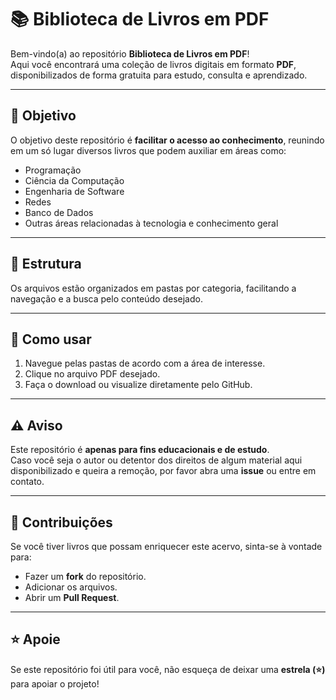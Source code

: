 # 📚 Biblioteca de Livros em PDF

Bem-vindo(a) ao repositório **Biblioteca de Livros em PDF**!  
Aqui você encontrará uma coleção de livros digitais em formato **PDF**, disponibilizados de forma gratuita para estudo, consulta e aprendizado.

---

## 🚀 Objetivo
O objetivo deste repositório é **facilitar o acesso ao conhecimento**, reunindo em um só lugar diversos livros que podem auxiliar em áreas como:
- Programação
- Ciência da Computação
- Engenharia de Software
- Redes
- Banco de Dados
- Outras áreas relacionadas à tecnologia e conhecimento geral

---

## 📂 Estrutura
Os arquivos estão organizados em pastas por categoria, facilitando a navegação e a busca pelo conteúdo desejado.  

---

## 📖 Como usar
1. Navegue pelas pastas de acordo com a área de interesse.  
2. Clique no arquivo PDF desejado.  
3. Faça o download ou visualize diretamente pelo GitHub.  

---

## ⚠️ Aviso
Este repositório é **apenas para fins educacionais e de estudo**.  
Caso você seja o autor ou detentor dos direitos de algum material aqui disponibilizado e queira a remoção, por favor abra uma **issue** ou entre em contato.

---

## 🤝 Contribuições
Se você tiver livros que possam enriquecer este acervo, sinta-se à vontade para:
- Fazer um **fork** do repositório.  
- Adicionar os arquivos.  
- Abrir um **Pull Request**.  

---

## ⭐ Apoie
Se este repositório foi útil para você, não esqueça de deixar uma **estrela (⭐)** para apoiar o projeto!

